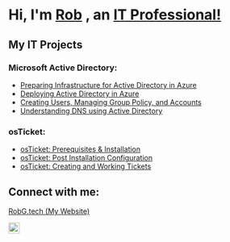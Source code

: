 # Hi, I'm [Rob](https://robg.tech/) , an <a href="https://www.linkedin.com/in/robert-gaughan/">IT Professional!</a> 

## My IT Projects 
### Microsoft Active Directory:
- [Preparing Infrastructure for Active Directory in Azure](https://github.com/RobGaughan/Infrastructure-For-AD-Azure)
- [Deploying Active Directory in Azure](https://github.com/RobGaughan/Deploying-Active-Directory-in-Azure/)
- [Creating Users, Managing Group Policy, and Accounts](https://github.com/RobGaughan/Creating-Users-Managing-Group-Policy-and-Accounts)
- [Understanding DNS using Active Directory](https://github.com/RobGaughan/Understanding-DNS-Active-Directory)

### osTicket: 
- [osTicket: Prerequisites & Installation](https://github.com/RobGaughan/OS-Ticket-Prerequisites-and-Installation)
- [osTicket: Post Installation Configuration](https://github.com/RobGaughan/osTicket-Post-Installation-Configuration)
- [osTicket: Creating and Working Tickets](https://github.com/RobGaughan/osTicket-Creating-and-Working-Tickets/tree/main)



<h2>Connect with me:</h2> 


[RobG.tech (My Website)](https://robg.tech/)

[<img align="left" alt="Josh | LinkedIn" width="22px" src="https://cdn.jsdelivr.net/npm/simple-icons@v3/icons/linkedin.svg" />][linkedin]

[linkedin]: https://www.linkedin.com/in/robert-gaughan/
